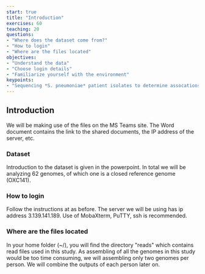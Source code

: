 ```yaml
---
start: true
title: "Introduction"
exercises: 60
teaching: 20
questions:
- "Where does the dataset come from?"
- "How to login"
- "Where are the files located"
objectives:
- "Understand the data"
- "Choose login details"
- "Familiarize yourself with the environment"
keypoints:
- "Sequencing *S. pneumoniae* patient isolates to determine assocations of bacterial genes with disease severity"
---
```


## Introduction

We will be making use of the files on the MS Teams site. 
The Word document contains the link to the shared documents, the IP address of the server, etc. 

### Dataset

Introduction to the dataset is given in the powerpoint. In total we will be analyzing 62 genomes, of which one is a closed reference genome (OXC141).

### How to login

Follow the instructions at as before. 
The server we will be using has ip address 3.139.141.189. Use of MobaXterm, PuTTY, ssh is recommended. 

### Where are the files located

In your home folder (~/), you will find the directory "reads" which contains read files used in this study. As assembling of all the genomes in this study would be too time consuming, we will assembling only two genomes per person. We will combine the outputs of each person later on.
  
  
